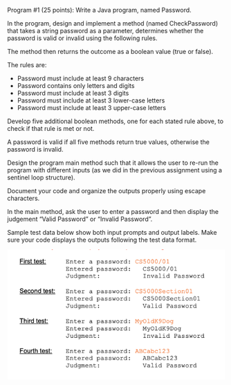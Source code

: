 Program #1 (25 points): Write a Java program, named Password. 

In the program, design and implement a method (named CheckPassword) that takes a string password as a parameter, determines whether the password is valid or invalid using the following rules. 

The method then returns the outcome as a boolean value (true or false).

The rules are:
- Password must include at least 9 characters
- Password contains only letters and digits
- Password must include at least 3 digits
- Password must include at least 3 lower-case letters
- Password must include at least 3 upper-case letters

Develop five additional boolean methods, one for each stated rule above, to check if that rule is met or not. 

A password is valid if all five methods return true values, otherwise the password is invalid. 

Design the program main method such that it allows the user to re-run the program with different inputs (as we did in the previous assignment using a sentinel loop structure). 

Document your code and organize the outputs properly using escape characters. 

In the main method, ask the user to enter a password and then display the judgement “Valid Password” or “Invalid Password”. 

Sample test data below show both input prompts and output labels. Make sure your code displays the outputs following the test data format.



![Alt text](image.png)
